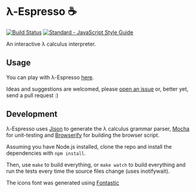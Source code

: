 # λ-Espresso ☕

[![Build Status](https://img.shields.io/travis/epidemian/lambda-espresso.svg)](https://travis-ci.org/epidemian/lambda-espresso)
[![Standard - JavaScript Style Guide](https://img.shields.io/badge/code%20style-standard-brightgreen.svg)](http://standardjs.com/)


An interactive λ calculus interpreter.

## Usage

You can play with λ-Espresso [here](http://epidemian.github.io/lambda-espresso/).

Ideas and suggestions are welcomed, please [open an issue](https://github.com/epidemian/lambda-espresso/issues) or, better yet, send a pull request :)

## Development

λ-Espresso uses [Jison](http://jison.org/) to generate the λ calculus grammar parser, [Mocha](http://visionmedia.github.com/mocha/) for unit-testing and [Browserify](http://browserify.org/) for building the browser script.

Assuming you have Node.js installed, clone the repo and install the dependencies with `npm install`.

Then, use `make` to build everything, or `make watch` to build everything and run the tests every time the source files change (uses inotifywait).

The icons font was generated using [Fontastic](http://app.fontastic.me)
